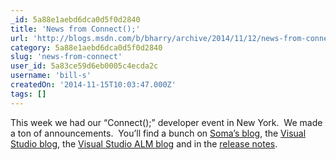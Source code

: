 ```yaml
---
_id: 5a88e1aebd6dca0d5f0d2840
title: 'News from Connect();'
url: 'http://blogs.msdn.com/b/bharry/archive/2014/11/12/news-from-connect.aspx'
category: 5a88e1aebd6dca0d5f0d2840
slug: 'news-from-connect'
user_id: 5a83ce59d6eb0005c4ecda2c
username: 'bill-s'
createdOn: '2014-11-15T10:03:47.000Z'
tags: []
---
```


This week we had our “Connect();” developer event in New York.  We made a ton of announcements.  You’ll find a bunch on <a href="http://blogs.msdn.com/b/somasegar/">Soma’s blog</a>, the <a href="http://blogs.msdn.com/b/visualstudio/">Visual Studio blog</a>, the <a href="http://blogs.msdn.com/b/visualstudioalm/">Visual Studio ALM blog</a> and in the <a href="http://www.visualstudio.com/news/news-overview-vs">release notes</a>.
